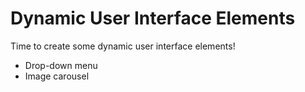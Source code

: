 # Dynamic User Interface Elements

Time to create some dynamic user interface elements!
- Drop-down menu
- Image carousel